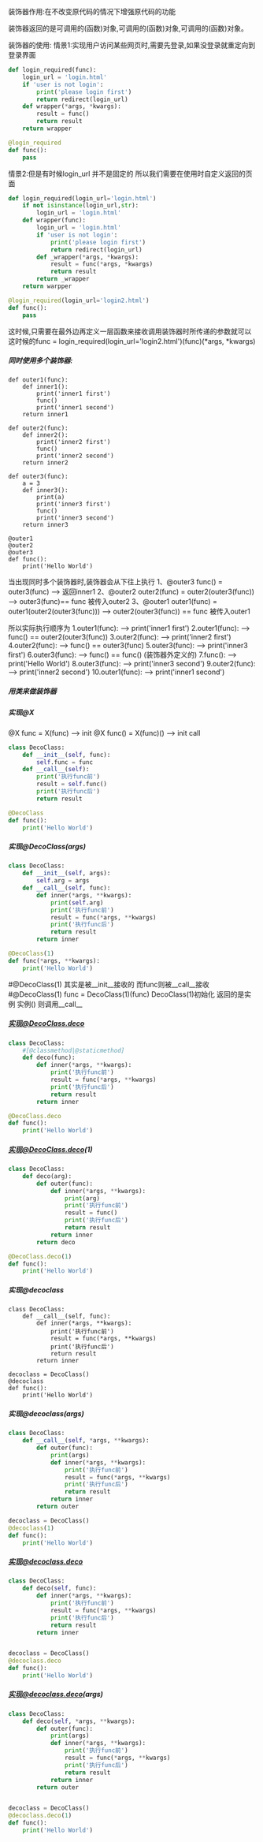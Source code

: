 装饰器作用:在不改变原代码的情况下增强原代码的功能

装饰器返回的是可调用的(函数)对象,可调用的(函数)对象,可调用的(函数)对象。

装饰器的使用:
情景1:实现用户访问某些网页时,需要先登录,如果没登录就重定向到登录界面
```python
def login_required(func):
    login_url = 'login.html'
    if 'user is not login':
        print('please login first')
        return redirect(login_url)
    def wrapper(*args, *kwargs):
        result = func()
        return result
    return wrapper

@login_required
def func():
    pass
```

情景2:但是有时候login_url 并不是固定的  所以我们需要在使用时自定义返回的页面
```python
def login_required(login_url='login.html')
    if not isinstance(login_url,str):
        login_url = 'login.html'
    def wrapper(func):
        login_url = 'login.html'
        if 'user is not login':
            print('please login first')
            return redirect(login_url)
        def _wrapper(*args, *kwargs):
            result = func(*args, *kwargs)
            return result
        return _wrapper
    return warpper

@login_required(login_url='login2.html')
def func():
    pass
```
这时候,只需要在最外边再定义一层函数来接收调用装饰器时所传递的参数就可以
这时候的func = login_required(login_url='login2.html')(func)(*args, *kwargs)

##### 同时使用多个装饰器:
```
def outer1(func):
    def inner1():
        print('inner1 first')
        func()
        print('inner1 second')
    return inner1

def outer2(func):
    def inner2():
        print('inner2 first')
        func()
        print('inner2 second')
    return inner2

def outer3(func):
    a = 3
    def inner3():
        print(a)
        print('inner3 first')
        func()
        print('inner3 second')
    return inner3

@outer1
@outer2
@outer3
def func():
    print('Hello World')

```
当出现同时多个装饰器时,装饰器会从下往上执行
1、@outer3  func() = outer3(func)  --> 返回inner1
2、@outer2  outer2(func) = outer2(outer3(func)) --> outer3(func)== func 被传入outer2
3、@outer1  outer1(func) = outer1(outer2(outer3(func))) --> outer2(outer3(func)) == func 被传入outer1

所以实际执行顺序为
1.outer1(func):  --> print('inner1 first')
2.outer1(func):  --> func() == outer2(outer3(func))
3.outer2(func):  --> print('inner2 first')
4.outer2(func):  --> func() == outer3(func)
5.outer3(func):  --> print('inner3 first')
6.outer3(func):  --> func() == func() (装饰器外定义的)
7.func():        --> print('Hello World')
8.outer3(func):  --> print('inner3 second')
9.outer2(func):  --> print('inner2 second')
10.outer1(func): --> print('inner1 second')

##### 用类来做装饰器

##### 实现@X 
@X func = X(func)   --> init
@X func() = X(func)()  --> init call

```python
class DecoClass:
    def __init__(self, func):
        self.func = func
    def __call__(self):
        print('执行func前')
        result = self.func()
        print('执行func后')
        return result

@DecoClass
def func():
    print('Hello World')
```

##### 实现@DecoClass(args)
```python
class DecoClass:
    def __init__(self, args):
        self.arg = args
    def __call__(self, func):
        def inner(*args, **kwargs):
            print(self.arg)
            print('执行func前')
            result = func(*args, **kwargs)
            print('执行func后')
            return result
        return inner

@DecoClass(1)
def func(*args, **kwargs):
    print('Hello World')
```
#@DecoClass(1) 其实是被__init__接收的 而func则被__call__接收
#@DecoClass(1) func = DecoClass(1)(func)   DecoClass(1)初始化 返回的是实例   实例() 则调用__call__


##### 实现@DecoClass.deco
```python
class DecoClass:
    #[@classmethod|@staticmethod]
    def deco(func):
        def inner(*args, **kwargs):
            print('执行func前')
            result = func(*args, **kwargs)
            print('执行func后')
            return result
        return inner

@DecoClass.deco
def func():
    print('Hello World')
```

##### 实现@DecoClass.deco(1)
```python
class DecoClass:
    def deco(arg):
        def outer(func):
            def inner(*args, **kwargs):
                print(arg)
                print('执行func前')
                result = func()
                print('执行func后')
                return result
            return inner
        return deco

@DecoClass.deco(1)
def func():
    print('Hello World')
```

##### 实现@decoclass
```
class DecoClass:
    def __call__(self, func):
        def inner(*args, **kwargs):
            print('执行func前')
            result = func(*args, **kwargs)
            print('执行func后')
            return result
        return inner

decoclass = DecoClass()
@decoclass
def func():
    print('Hello World')
```

##### 实现@decoclass(args)
```python
class DecoClass:
    def __call__(self, *args, **kwargs):
        def outer(func):
            print(args)
            def inner(*args, **kwargs):
                print('执行func前')
                result = func(*args, **kwargs)
                print('执行func后')
                return result
            return inner
        return outer

decoclass = DecoClass()
@decoclass(1)
def func():
    print('Hello World')
```

##### 实现@decoclass.deco
```python
class DecoClass:
    def deco(self, func):
        def inner(*args, **kwargs):
            print('执行func前')
            result = func(*args, **kwargs)
            print('执行func后')
            return result
        return inner


decoclass = DecoClass()
@decoclass.deco
def func():
    print('Hello World')
```

##### 实现@decoclass.deco(args)
```python
class DecoClass:
    def deco(self, *args, **kwargs):
        def outer(func):
            print(args)
            def inner(*args, **kwargs):
                print('执行func前')
                result = func(*args, **kwargs)
                print('执行func后')
                return result
            return inner
        return outer


decoclass = DecoClass()
@decoclass.deco(1)
def func():
    print('Hello World')
```
